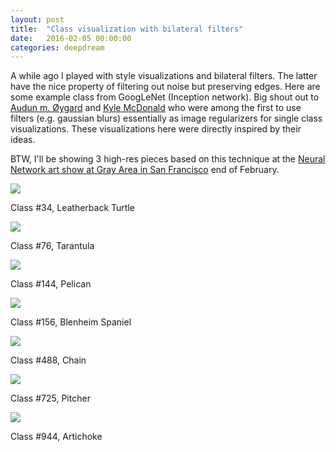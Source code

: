 ```yaml
---
layout: post
title:  "Class visualization with bilateral filters"
date:   2016-02-05 00:00:00
categories: deepdream 
---
```


A while ago I played with style visualizations and bilateral filters. The latter have the nice property of filtering out noise but preserving edges. Here are some example class from GoogLeNet (Inception network). Big shout out to [Audun m. Øygard](http://auduno.com/post/125362849838/visualizing-googlenet-classes) and [Kyle McDonald](https://github.com/kylemcdonald/deepdream/blob/master/dream.ipynb) who were among the first to use filters (e.g. gaussian blurs) essentially as image regularizers for single class visualizations. These visualizations here were directly inspired by their ideas.

BTW, I'll be showing 3 high-res pieces based on this technique at the [Neural Network art show at Gray Area in San Francisco](http://grayarea.org/event/deepdream-the-art-of-neural-networks/) end of February.

<img src="/assets/classviz/dark_0034_09.jpg">

Class #34, Leatherback Turtle



<img src="/assets/classviz/dark_0076_09.jpg">

Class #76, Tarantula 



<img src="/assets/classviz/dark_0144_09.jpg">

Class #144, Pelican 



<img src="/assets/classviz/dark_0156_09.jpg">

Class #156, Blenheim Spaniel 



<img src="/assets/classviz/dark_0488_09.jpg">

Class #488, Chain    



<img src="/assets/classviz/dark_0725_09.jpg">

Class #725, Pitcher 



<img src="/assets/classviz/dark_0944_09.jpg">

Class #944, Artichoke 





